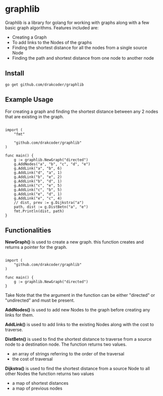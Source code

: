 # graphlib
Graphlib is a library for golang for working with graphs along with a few basic graph algorithms. Features included are:

* Creating a Graph
* To add links to the Nodes of the graphs
* Finding the shortest distance for all the nodes from a single source Node
* Finding the path and shortest distance from one node to another node

## Install
`go get github.com/drakcoder/graphlib`

## Example Usage

For creating a graph and finding the shortest distance between any 2 nodes that are existing in the graph.

``` package main

import (
	"fmt"

	"github.com/drakcoder/graphlib"
)

func main() {
	g := graphlib.NewGraph("directed")
	g.AddNodes("a", "b", "c", "d", "e")
	g.AddLink("a", "b", 6)
	g.AddLink("d", "a", 1)
	g.AddLink("b", "e", 2)
	g.AddLink("b", "d", 1)
	g.AddLink("c", "e", 5)
	g.AddLink("c", "b", 5)
	g.AddLink("e", "d", 1)
	g.AddLink("e", "c", 4)
	// dist, prev := g.Dijkstra("a")
	path, dist := g.DistBetn("a", "e")
	fmt.Println(dist, path)
} 
```
## Functionalities
**NewGraph()**
is used to create a new graph. this function creates and returns a pointer for the graph.
``` package main

import (
	"github.com/drakcoder/graphlib"
)

func main() {
	g := graphlib.NewGraph("directed")
} 
```
Take Note that the the argument in the function can be either "directed" or "undirected" and must be present.

**AddNodes()**
is used to add new Nodes to the graph before creating any links for them.

**AddLink()**
is used to add links to the existing Nodes along with the cost to traverse.

**DistBetn()** 
is used to find the shortest distance to traverse from a source node to a destination node.
The function returns two values. 
- an array of strings referring to the order of the traversal
- the cost of traversal

**Dijkstra()**
is used to find the shortest distance from a source Node to all other Nodes
the function returns two values
- a map of shortest distances
- a map of previous nodes
